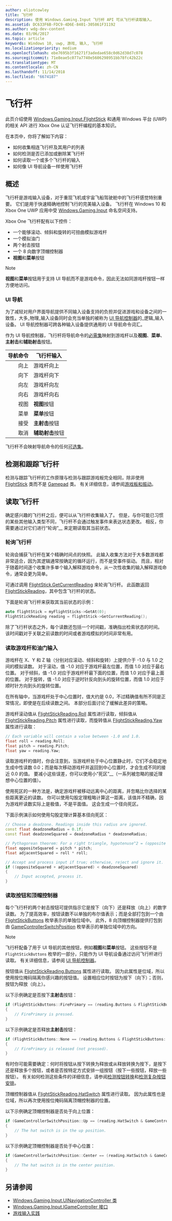 ```yaml
---
author: eliotcowley
title: 飞行杆
description: 使用 Windows.Gaming.Input 飞行杆 API 可从飞行杆读取输入。
ms.assetid: DC633F6B-FDC9-4D6E-8401-305861F31192
ms.author: wdg-dev-content
ms.date: 03/06/2017
ms.topic: article
keywords: Windows 10, uwp, 游戏, 输入, 飞行杆
ms.localizationpriority: medium
ms.openlocfilehash: ebe7695b3f16271f3adedae658c0d62d38d7c078
ms.sourcegitcommit: 71e8eae5c077a7740e5606298951bb78fc42b22c
ms.translationtype: MT
ms.contentlocale: zh-CN
ms.lasthandoff: 11/14/2018
ms.locfileid: "6674187"
---
```

# <a name="flight-stick"></a>飞行杆

此页介绍使用 [Windows.Gaming.Input.FlightStick](https://docs.microsoft.com/uwp/api/windows.gaming.input.flightstick) 和通用 Windows 平台 (UWP) 的相关 API 进行 Xbox One 认证飞行杆编程的基本知识。

在本页中，你将了解如下内容：

* 如何收集相连飞行杆及其用户的列表
* 如何检测是否已添加或删除某飞行杆
* 如何读取一个或多个飞行杆的输入
* 如何像 UI 导航设备一样使用飞行杆

## <a name="overview"></a>概述

飞行杆是游戏输入设备，对于重现飞机或宇宙飞船驾驶舱中的飞行杆感觉特别重要。 它们是用于快速精确地控制飞行的完美输入设备。 飞行杆在 Windows 10 和 Xbox One UWP 应用中受 [Windows.Gaming.Input](https://docs.microsoft.com/uwp/api/windows.gaming.input) 命名空间支持。

Xbox One 飞行杆配有以下控件：

* 一个能够滚动、倾斜和旋转的可扭曲模拟游戏杆
* 一个模拟油门
* 两个射击按钮
* 一个 8 向数字顶帽控制器
* **视图**和**菜单**按钮

> [!NOTE]
> **视图**和**菜单**按钮用于支持 UI 导航而不是游戏命令，因此无法如同游戏杆按钮一样方便地访问。

### <a name="ui-navigation"></a>UI 导航

为了减轻对用户界面导航提供不同输入设备支持的负担并促进游戏和设备之间的一致性，大多_物理_输入设备同时会充当单独的被称为 [UI 导航控制器](ui-navigation-controller.md)的_逻辑_输入设备。 UI 导航控制器可跨各种输入设备提供通用的 UI 导航命令词汇。

作为 UI 导航控制器，飞行杆将导航命令的[必需集](ui-navigation-controller.md#required-set)映射到游戏杆以及**视图**、**菜单**、**主射击**和**辅助射击**按钮。

| 导航命令 | 飞行杆输入                  |
| ------------------:| ----------------------------------- |
|                 向上 | 游戏杆向上                         |
|               向下 | 游戏杆向下                       |
|               向左 | 游戏杆向左                       |
|              向右 | 游戏杆向右                      |
|               视图 | **视图**按钮                     |
|               菜单 | **菜单**按钮                     |
|             接受 | **主射击**按钮              |
|             取消 | **辅助射击**按钮            |

飞行杆不会映射导航命令的任何[可选集](ui-navigation-controller.md#optional-set)。

## <a name="detect-and-track-flight-sticks"></a>检测和跟踪飞行杆

检测与跟踪飞行杆的工作原理与检测与跟踪游戏板完全相同，除非使用 [FlightStick](https://docs.microsoft.com/uwp/api/windows.gaming.input.flightstick) 类而不是 [Gamepad](https://docs.microsoft.com/uwp/api/Windows.Gaming.Input.Gamepad) 类。 有关详细信息，请参阅[游戏板和振动](gamepad-and-vibration.md)。

<!-- Flight sticks are managed by the system, therefore you don't have to create or initialize them. The system provides a list of connected flight sticks and events to notify you when a flight stick is added or removed.

### The flight stick list

The [FlightStick](https://docs.microsoft.com/uwp/api/windows.gaming.input.flightstick) class provides a static property, [FlightSticks](https://docs.microsoft.com/uwp/api/windows.gaming.input.flightstick#Windows_Gaming_Input_FlightStick_FlightSticks), which is a read-only list of flight sticks that are currently connected. Because you might only be interested in some of the connected flight sticks, we recommend that you maintain your own collection instead of accessing them through the `FlightSticks` property.

The following example copies all connected flight sticks into a new collection:

```cpp
auto myFlightSticks = ref new Vector<FlightStick^>();

for (auto flightStick : FlightStick::FlightSticks)
{
    // This code assumes that you're interested in all flight sticks.
    myFlightSticks->Append(flightStick);
}
```

### Adding and removing flight sticks

When a flight stick is added or removed, the [FlightStickAdded](https://docs.microsoft.com/uwp/api/windows.gaming.input.flightstick#Windows_Gaming_Input_FlightStick_FlightStickAdded) and [FlightStickRemoved](https://docs.microsoft.com/uwp/api/windows.gaming.input.flightstick#Windows_Gaming_Input_FlightStick_FlightStickRemoved) events are raised. You can register handlers for these events to keep track of the flight sticks that are currently connected.

The following example starts tracking a flight stick that's been added:

```cpp
FlightStick::FlightStickAdded += 
    ref new EventHandler<FlightStick^>([] (Platform::Object^, FlightStick^ args)
{
    // This code assumes that you're interested in all new flight sticks.
    myFlightSticks->Append(args);
});
```

The following example stops tracking a flight stick that's been removed:

```cpp
FlightStick::FlightStickRemoved += 
    ref new EventHandler<FlightStick^>([] (Platform::Object^, FlightStick^ args)
{
    unsigned int indexRemoved;

    if (myFlightSticks->IndexOf(args, &indexRemoved))
    {
        myFlightSticks->RemoveAt(indexRemoved);
    }
});
```

### Users and headsets

Each flight stick can be associated with a user account to link their identity to their gameplay, and can have a headset attached to facilitate voice chat or in-game features. To learn more about working with users and headsets, see [Tracking users and their devices](input-practices-for-games.md#tracking-users-and-their-devices) and [Headset](headset.md). -->

## <a name="reading-the-flight-stick"></a>读取飞行杆

确定感兴趣的飞行杆之后，便可以从飞行杆收集输入了。 但是，与你可能已习惯的某些其他输入类型不同，飞行杆不会通过触发事件来表达状态更改。 相反，你需要通过对它们进行“轮询”__ 来定期读取其当前状态。

### <a name="polling-the-flight-stick"></a>轮询飞行杆

轮询会捕获飞行杆在某个精确时间点的快照。 此输入收集方法对于大多数游戏都非常适合，因为其逻辑通常按确定的循环运行，而不是受事件驱动。 而且，相对于随着时间逐个收集许多单个输入解释游戏命令，从一次性收集的输入解释游戏命令，通常会更为简单。

可通过调用 [FlightStick.GetCurrentReading](https://docs.microsoft.com/uwp/api/windows.gaming.input.flightstick.GetCurrentReading) 来轮询飞行杆。 此函数返回 [FlightStickReading](https://docs.microsoft.com/uwp/api/windows.gaming.input.flightstickreading)，其中包含飞行杆的状态。

下面是轮询飞行杆来获取其当前状态的示例：

```cpp
auto flightStick = myFlightSticks->GetAt(0);
FlightStickReading reading = flightStick->GetCurrentReading();
```

除了飞行杆状态之外，每个读数还包括一个时间戳，准确指出检索状态的时间。 该时间戳对于关联之前读数的时间或者游戏模拟的时间非常有用。

### <a name="reading-the-joystick-and-throttle-input"></a>读取游戏杆和油门输入

游戏杆在 X、Y 和 Z 轴（分别对应滚动、倾斜和旋转）上提供介于 -1.0 与 1.0 之间的模拟读数。 对于滚动，值 -1.0 对应于游戏杆最左位置，而值 1.0 对应于最右位置。 对于倾斜，值 -1.0 对应于游戏杆杆最下面的位置，而值 1.0 对应于最上面的位置。 对于旋转，值 -1.0 对应于逆时针反向到头的旋转位置，而值 1.0 对应于顺时针方向到头的旋转位置。

在所有轴中，当游戏杆处于中心位置时，值大约是 0.0，不过精确值有所不同是正常情况，即使是在后续读数之间。 本部分后面讨论了缓解此差异的策略。

游戏杆滚动值从 [FlightStickReading.Roll](https://docs.microsoft.com/uwp/api/windows.gaming.input.flightstickreading.Roll) 属性进行读取，倾斜值从 [FlightStickReading.Pitch](https://docs.microsoft.com/uwp/api/windows.gaming.input.flightstickreading.Pitch) 属性进行读取，而旋转值从 [FlightStickReading.Yaw](https://docs.microsoft.com/uwp/api/windows.gaming.input.flightstickreading.Yaw) 属性进行读取：

```cpp
// Each variable will contain a value between -1.0 and 1.0.
float roll = reading.Roll;
float pitch = reading.Pitch;
float yaw = reading.Yaw;
```

读取游戏杆的值时，你会注意到，当游戏杆处于中心位置静止时，它们不会稳定地生成中性读数 0.0；而是每次移动游戏杆并返回到中心位置时，才会生成不同的接近 0.0 的值。 要减小这些误差，你可以使用小“死区”__（一系列被忽略的接近理想中心位置的值）。

使用死区的一种方法是，确定游戏杆被移动远离中心的距离，并忽略比你选择的某些距离更近的读数。 你可以使用勾股定理粗略计算这一距离，该值并不精确，因为游戏杆读数实际上是极值，不是平面值。 这会生成一个径向死区。

下面示例演示如何使用勾股定理计算基本径向死区：

```cpp
// Choose a deadzone. Readings inside this radius are ignored.
const float deadzoneRadius = 0.1f;
const float deadzoneSquared = deadzoneRadius * deadzoneRadius;

// Pythagorean theorem: For a right triangle, hypotenuse^2 = (opposite side)^2 + (adjacent side)^2
float oppositeSquared = pitch * pitch;
float adjacentSquared = roll * roll;

// Accept and process input if true; otherwise, reject and ignore it.
if ((oppositeSquared + adjacentSquared) < deadzoneSquared)
{
    // Input accepted, process it.
}
```

### <a name="reading-the-buttons-and-hat-switch"></a>读取按钮和顶帽控制器

每个飞行杆的两个射击按钮可提供指示它是按下（向下）还是释放（向上）的数字读数。 为了提高效率，按钮读数不以单独的布尔值表示；而是全部打包到一个由 [FlightStickButtons](https://docs.microsoft.com/uwp/api/windows.gaming.input.flightstickbuttons) 枚举表示的单独位域中。 此外，8 向顶帽控制器提供打包到由 [GameControllerSwitchPosition](https://docs.microsoft.com/uwp/api/windows.gaming.input.gamecontrollerswitchposition) 枚举表示的单独位域中的方向。

> [!NOTE]
> 飞行杆配备了用于 UI 导航的其他按钮，例如**视图**和**菜单**按钮。 这些按钮不是 `FlightStickButtons` 枚举的一部分，只能作为 UI 导航设备通过访问飞行杆进行读取。 有关详细信息，请参阅 [UI 导航控制器](ui-navigation-controller.md)。

按钮值从 [FlightStickReading.Buttons](https://docs.microsoft.com/uwp/api/windows.gaming.input.flightstickreading.Buttons) 属性进行读取。 因为此属性是位域，所以使用按位掩码隔离你感兴趣的按钮值。 设置相应位时按钮为按下（向下）；否则，按钮为释放（向上）。

以下示例确定是否按下**主射击**按钮：

```cpp
if (FlightStickButtons::FirePrimary == (reading.Buttons & FlightStickButtons::FirePrimary))
{
    // FirePrimary is pressed.
}
```

以下示例确定是否释放**主射击**按钮：

```cpp
if (FlightStickButtons::None == (reading.Buttons & FlightStickButtons::FirePrimary))
{
    // FirePrimary is released (not pressed).
}
```

有时你可能需要确定：何时将按钮从按下转换为释放或从释放转换为按下，是按下还是释放多个按钮，或者是否按特定方式安排一组按钮（按下一些按钮，释放一些按钮）。 有关如何检测这些条件的详细信息，请参阅[检测按钮转换](input-practices-for-games.md#detecting-button-transitions)和[检测复杂按钮安排](input-practices-for-games.md#detecting-complex-button-arrangements)。

顶帽控制器值从 [FlightStickReading.HatSwitch](https://docs.microsoft.com/uwp/api/windows.gaming.input.flightstickreading.HatSwitch) 属性进行读取。 因为此属性也是位域，所以再次使用按位掩码隔离顶帽控制器的位置。

以下示例确定顶帽控制器是否处于向上位置：

```cpp
if (GameControllerSwitchPosition::Up == (reading.HatSwitch & GameControllerSwitchPosition::Up))
{
    // The hat switch is in the up position.
}
```

以下示例确定顶帽控制器是否处于中心位置：

```cpp
if (GameControllerSwitchPosition::Center == (reading.HatSwitch & GameControllerSwitchPosition::Center))
{
    // The hat switch is in the center position.
}
```

<!--## Run the InputInterfacingUWP sample

The [InputInterfacingUWP sample _(github)_](https://github.com/Microsoft/Xbox-ATG-Samples/tree/master/Samples/System/InputInterfacingUWP) demonstrates how to use flight sticks and different kinds of input devices in tandem, as well as how these input devices behave as UI navigation controllers.-->

## <a name="see-also"></a>另请参阅

* [Windows.Gaming.Input.UINavigationController 类](https://docs.microsoft.com/uwp/api/windows.gaming.input.uinavigationcontroller)
* [Windows.Gaming.Input.IGameController 接口](https://docs.microsoft.com/uwp/api/windows.gaming.input.igamecontroller)
* [游戏输入实践](input-practices-for-games.md)
